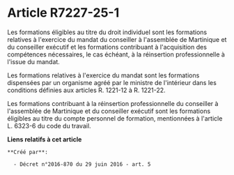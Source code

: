 # Article R7227-25-1

Les formations éligibles au titre du droit individuel sont les formations relatives à l'exercice du mandat du conseiller à
l'assemblée de Martinique et du conseiller exécutif et les formations contribuant à l'acquisition des compétences
nécessaires, le cas échéant, à la réinsertion professionnelle à l'issue du mandat.

Les formations relatives à l'exercice du mandat sont les formations dispensées par un organisme agréé par le ministre de
l'intérieur dans les conditions définies aux articles R. 1221-12 à R. 1221-22.

Les formations contribuant à la réinsertion professionnelle du conseiller à l'assemblée de Martinique et du conseiller
exécutif sont les formations éligibles au titre du compte personnel de formation, mentionnées à l'article L. 6323-6 du code
du travail.

**Liens relatifs à cet article**

	**Créé par**:

	  - Décret n°2016-870 du 29 juin 2016 - art. 5

